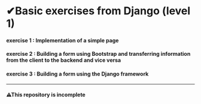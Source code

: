 # ✔Basic exercises from Django (level 1)

#### exercise 1 : Implementation of a simple page
#### exercise 2 : Building a form using Bootstrap and transferring information from the client to the backend and vice versa
#### exercise 3 : Building a form using the Django framework
<hr>

#### ⚠This repository is incomplete




